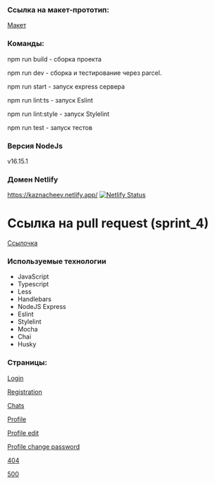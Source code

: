 ### Ссылка на макет-прототип:

[Макет](https://www.figma.com/file/MyioLgjVnXTFAevtJYnb69/Chat_external_link-(Copy)?node-id=1%3A498)

### Команды:

npm run build - сборка проекта

npm run dev - сборка и тестирование через parcel.

npm run start - запуск express сервера

npm run lint:ts - запуск Eslint

npm run lint:style - запуск Stylelint

npm run test - запуск тестов

### Версия NodeJs

v16.15.1

### Домен Netlify

https://kaznacheev.netlify.app/
[![Netlify Status](https://api.netlify.com/api/v1/badges/a5203fd1-b2b8-42b0-b225-e1783f04f4c5/deploy-status)](https://app.netlify.com/sites/kaznacheev/deploys)

# Ссылка на pull request (sprint_4)
[Ссылочка](https://github.com/KaznacheevDaniil/middle.messenger.praktikum.yandex/pull/5)

### Используемые технологии

- JavaScript
- Typescript
- Less
- Handlebars
- NodeJS Express
- Eslint
- Stylelint
- Mocha
- Chai
- Husky

### Страницы:

[Login](https://kaznacheykin.herokuapp.com/)

[Registration](https://kaznacheykin.herokuapp.com/sign-up)

[Chats](https://kaznacheykin.herokuapp.com/messenger)

[Profile](https://kaznacheykin.herokuapp.com/profile)

[Profile edit](https://kaznacheykin.herokuapp.com/profile/egit)

[Profile change password](https://kaznacheykin.herokuapp.com/profile/change-pwd)

[404](https://kaznacheykin.herokuapp.com/404)

[500](https://kaznacheykin.herokuapp.com/500)
